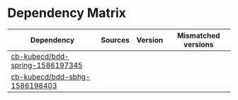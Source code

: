 # Dependency Matrix

Dependency | Sources | Version | Mismatched versions
---------- | ------- | ------- | -------------------
[cb-kubecd/bdd-spring-1586197345](https://github.com/cb-kubecd/bdd-spring-1586197345.git) |  | []() | 
[cb-kubecd/bdd-sbhg-1586198403](https://github.com/cb-kubecd/bdd-sbhg-1586198403.git) |  | []() | 

